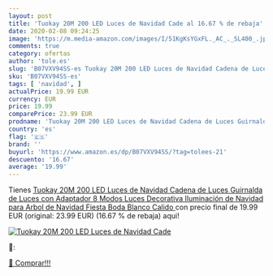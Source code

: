 ```yaml
---
layout: post
title: 'Tuokay 20M 200 LED Luces de Navidad Cade al 16.67 % de rebaja'
date: 2020-02-08 09:24:25
image: 'https://m.media-amazon.com/images/I/51KgKsYGxFL._AC_._SL400_.jpg'
comments: true
category: ofertas
author: 'tole.es'
slug: 'B07VXV94SS-es Tuokay 20M 200 LED Luces de Navidad Cadena de Luces...'
sku: 'B07VXV94SS-es'
tags: [ 'navidad', ]
actualPrice: 19.99 EUR
currency: EUR
price: 19.99
comparePrice: 23.99 EUR
prodname: 'Tuokay 20M 200 LED Luces de Navidad Cadena de Luces Guirnalda de Luces con Adaptador 8 Modos Luces Decorativa Iluminación de Navidad para Arbol de Navidad  Fiesta Boda  Blanco Calido '
country: 'es'
flag: '🇪🇸'
brand: ''
buyurl: 'https://www.amazon.es/dp/B07VXV94SS/?tag=tolees-21'
descuento: '16.67'
average: '19.99'
---
```


Tienes [Tuokay 20M 200 LED Luces de Navidad Cadena de Luces Guirnalda de Luces con Adaptador 8 Modos Luces Decorativa Iluminación de Navidad para Arbol de Navidad  Fiesta Boda  Blanco Calido ](https://www.amazon.es/dp/B07VXV94SS/?tag=tolees-21) con precio final de  19.99 EUR (original: 23.99 EUR) (16.67 %  de rebaja) aqui!

[![Tuokay 20M 200 LED Luces de Navidad Cade](https://m.media-amazon.com/images/I/51KgKsYGxFL._AC_._SL400_.jpg)](https://www.amazon.es/dp/B07VXV94SS/?tag=tolees-21)

🔎:


[🛒 Comprar!!!](https://www.amazon.es/dp/B07VXV94SS/?tag=tolees-21)
